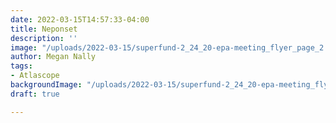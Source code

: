 ```yaml
---
date: 2022-03-15T14:57:33-04:00
title: Neponset
description: ''
image: "/uploads/2022-03-15/superfund-2_24_20-epa-meeting_flyer_page_2.jpeg"
author: Megan Nally
tags:
- Atlascope
backgroundImage: "/uploads/2022-03-15/superfund-2_24_20-epa-meeting_flyer_page_2.jpeg"
draft: true

---
```

